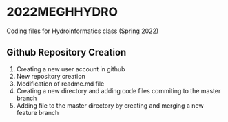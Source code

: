 # 2022MEGHHYDRO
Coding files for Hydroinformatics class (Spring 2022)

## Github Repository Creation
1. Creating a new user account in github
2. New repository creation
3. Modification of readme.md file
4. Creating a new directory and adding code files commiting to the master branch
5. Adding file to the master directory by creating and merging a new feature branch
